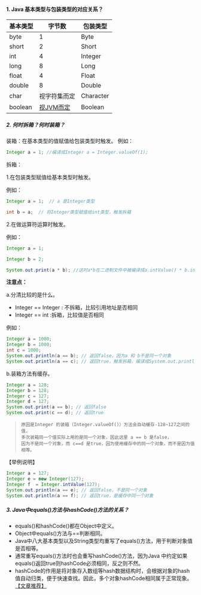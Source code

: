 #### 1. Java 基本类型与包装类型的对应关系？
基本类型 | 字节数  | 包装类型
--- | --- | ---
byte | 1 | Byte
short | 2 | Short
int | 4 | Integer
long | 8 | Long
float | 4 | Float
double | 8 | Double
char  | 视字符集而定 | Character
boolean | [视JVM而定](https://www.cnblogs.com/wangtianze/p/6690665.html?utm_source=itdadao&utm_medium=referral) | Boolean

##### 2. 何时拆箱？何时装箱？

装箱：在基本类型的值赋值给包装类型时触发。
例如：
```Java
Integer a = 1; //编译成Integer a = Integer.valueOf(1);
```

拆箱：

1.在包装类型赋值给基本类型时触发。

例如：
```Java
Integer a = 1;  // a 是Integer类型

int b = a;  // 将Integer类型赋值给int类型，触发拆箱
```
2.在做运算符运算时触发。

例如：

  ```Java
  Integer a = 1;

  Integer b = 2;

  System.out.print(a * b); //这时a*b在二进制文件中被编译成a.intValue() * b.intValue();
```


**注意点：**

a.分清比较的是什么。
- Integer == Integer : 不拆箱，比较引用地址是否相同
- Integer == int :拆箱，比较值是否相同

例如：
```Java
Integer a = 1000;
Integer b = 1000;
int c = 1000;
System.out.println(a == b); // 返回false，因为a 和 b不是同一个对象
System.out.println(a == c); // 返回true，触发拆箱，编译成System.out.println(a.intValue() == b);

```
b.装箱方法有缓存。
```java
Integer a = 128;
Integer b = 128;
Integer c = 127;
Integer d = 127;
System.out.print(a == b); // 返回false
System.out.print(c == d); // 返回true
```
>     原因是Integer 的装箱（Integer.valueOf()）方法会自动缓存-128~127之间的值，
>     多次装箱同一个值实际上用的是同一个对象，因此这里 a == b 是false，
>     因为不是同一个对象，而 c==d 是true，因为使用缓存中的同一个对象，而不是因为值相等。

【举例说明】

```java
Integer a = 127;
Integer e = new Integer(127);
Integer f  = Integer.intValue(127);
System.out.println(a == e); // 返回false，不是同一个对象
System.out.println(a == f); // 返回true，是缓存中同一个对象

```

##### 3. Java中equals()方法与hashCode()方法的关系？
- equals()和hashCode()都在Object中定义。
- Object中equals()方法与==判断相同。
- Java中八大基本类型以及String类型均重写了equals()方法，用于判断对象值是否相等。
- 通常重写equals()方法时也会重写hashCode()方法，因为Java 中约定如果equals()返回true则hashCode必须相同，反之则不然。
- hashCode的作用是将对象存入数组等hash数据结构时，会根据对象的hash值自动归类，便于快速查找。因此，多个对象hashCode相同属于正常现象。
[【文章推荐】](http://blog.csdn.net/u011208377/article/details/49744025)
